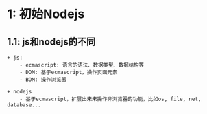 # 1: 初始Nodejs
## 1.1: js和nodejs的不同
    + js: 
        - ecmascript: 语言的语法、数据类型、数据结构等
        - DOM: 基于ecmascript，操作页面元素
        - BOM: 操作浏览器

    + nodejs
        - 基于ecmascript，扩展出来来操作非浏览器的功能，比如os, file, net, database...

